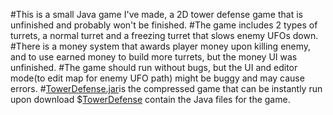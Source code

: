 #This is a small Java game I've made, a 2D tower defense game that is unfinished and probably won't be finished. 
#The game includes 2 types of turrets, a normal turret and a freezing turret that slows enemy UFOs down.
#There is a money system that awards player money upon killing enemy, and to use earned money to build more turrets, but the money UI was unfinished. 
#The game should run without bugs, but the UI and editor mode(to edit map for enemy UFO path) might be buggy and may cause errors. 
#[TowerDefense.jar](https://github.com/SimonZhang0122/Coding-Projects/blob/433787147111051635f71c3c75a3d8c322d87a44/2D%20Tower%20Defense%20Game/TowerDefense%20.jar)is the compressed game that can be instantly run upon download
$[TowerDefense](https://github.com/SimonZhang0122/Coding-Projects/tree/master/2D%20Tower%20Defense%20Game/Tower%20Defense) contain the Java files for the game. 
